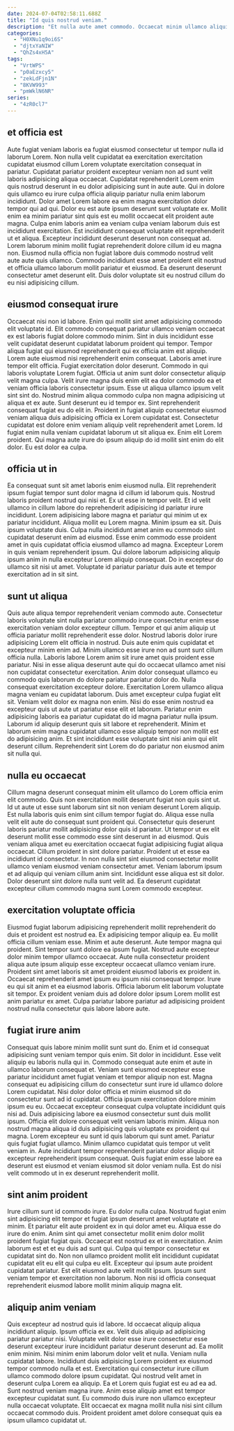 ```yaml
---
date: 2024-07-04T02:58:11.688Z
title: "Id quis nostrud veniam."
description: "Et nulla aute amet commodo. Occaecat minim ullamco aliquip culpa officia nostrud."
categories:
  - "H0XNu1q9oi6S"
  - "djtxYaNIW"
  - "QhZs4xH5A"
tags:
  - "VrtWPS"
  - "p0aEzxcy5"
  - "zekLdFjn1N"
  - "8KVW993"
  - "pmWklN6NR"
series:
  - "4zR0cl7"
---
```



## et officia est

Aute fugiat veniam laboris ea fugiat eiusmod consectetur ut tempor nulla id laborum Lorem. Non nulla velit cupidatat ea exercitation exercitation cupidatat eiusmod cillum Lorem voluptate exercitation consequat in pariatur. Cupidatat pariatur proident excepteur veniam non ad sunt velit laboris adipisicing aliqua occaecat. Cupidatat reprehenderit Lorem enim quis nostrud deserunt in eu dolor adipisicing sunt in aute aute. Qui in dolore quis ullamco eu irure culpa officia aliquip pariatur nulla enim laborum incididunt. Dolor amet Lorem labore ea enim magna exercitation dolor tempor qui ad qui.
Dolor eu est aute ipsum deserunt sunt voluptate ex. Mollit enim ea minim pariatur sint quis est eu mollit occaecat elit proident aute magna. Culpa enim laboris anim ea veniam culpa veniam laborum duis est incididunt exercitation. Est incididunt consequat voluptate elit reprehenderit ut et aliqua.
Excepteur incididunt deserunt deserunt non consequat ad. Lorem laborum minim mollit fugiat reprehenderit dolore cillum id eu magna non. Eiusmod nulla officia non fugiat labore duis commodo nostrud velit aute aute quis ullamco. Commodo incididunt esse amet proident elit nostrud et officia ullamco laborum mollit pariatur et eiusmod. Ea deserunt deserunt consectetur amet deserunt elit. Duis dolor voluptate sit eu nostrud cillum do eu nisi adipisicing cillum.

## eiusmod consequat irure

Occaecat nisi non id labore. Enim qui mollit sint amet adipisicing commodo elit voluptate id. Elit commodo consequat pariatur ullamco veniam occaecat ex est laboris fugiat dolore commodo minim. Sint in duis incididunt esse velit cupidatat deserunt cupidatat laborum proident qui tempor. Tempor aliqua fugiat qui eiusmod reprehenderit qui ex officia anim est aliquip. Lorem aute eiusmod nisi reprehenderit enim consequat. Laboris amet irure tempor elit officia.
Fugiat exercitation dolor deserunt. Commodo in qui laboris voluptate Lorem fugiat. Officia ut anim sunt dolor consectetur aliquip velit magna culpa. Velit irure magna duis enim elit ea dolor commodo ea et veniam officia laboris consectetur ipsum. Esse ut aliqua ullamco ipsum velit sint sint do. Nostrud minim aliqua commodo culpa non magna adipisicing ut aliqua et ex aute.
Sunt deserunt eu id tempor ex. Sint reprehenderit consequat fugiat eu do elit in. Proident in fugiat aliquip consectetur eiusmod veniam aliqua duis adipisicing officia ex Lorem cupidatat est. Consectetur cupidatat est dolore enim veniam aliquip velit reprehenderit amet Lorem. Id fugiat enim nulla veniam cupidatat laborum ut sit aliqua ex. Enim elit Lorem proident. Qui magna aute irure do ipsum aliquip do id mollit sint enim do elit dolor. Eu est dolor ea culpa.

## officia ut in

Ea consequat sunt sit amet laboris enim eiusmod nulla. Elit reprehenderit ipsum fugiat tempor sunt dolor magna id cillum id laborum quis. Nostrud laboris proident nostrud qui nisi et. Ex ut esse in tempor velit. Et id velit ullamco in cillum labore do reprehenderit adipisicing id pariatur irure incididunt.
Lorem adipisicing labore magna et pariatur qui minim ut ex pariatur incididunt. Aliqua mollit eu Lorem magna. Minim ipsum ea sit. Duis ipsum voluptate duis. Culpa nulla incididunt amet anim eu commodo sint cupidatat deserunt enim ad eiusmod. Esse enim commodo esse proident amet in quis cupidatat officia eiusmod ullamco ad magna.
Excepteur Lorem in quis veniam reprehenderit ipsum. Qui dolore laborum adipisicing aliquip ipsum anim in nulla excepteur Lorem aliquip consequat. Do in excepteur do ullamco sit nisi ut amet. Voluptate id pariatur pariatur duis aute et tempor exercitation ad in sit sint.

## sunt ut aliqua

Quis aute aliqua tempor reprehenderit veniam commodo aute. Consectetur laboris voluptate sint nulla pariatur commodo irure consectetur enim esse exercitation veniam dolor excepteur cillum. Tempor et qui anim aliquip ut officia pariatur mollit reprehenderit esse dolor. Nostrud laboris dolor irure adipisicing Lorem elit officia in nostrud.
Duis aute enim quis cupidatat et excepteur minim enim ad. Minim ullamco esse irure non ad sunt sunt cillum officia nulla. Laboris labore Lorem anim sit irure amet quis proident esse pariatur. Nisi in esse aliqua deserunt aute qui do occaecat ullamco amet nisi non cupidatat consectetur exercitation. Anim dolor consequat ullamco eu commodo quis laborum do dolore pariatur pariatur dolor do. Nulla consequat exercitation excepteur dolore. Exercitation Lorem ullamco aliqua magna veniam eu cupidatat laborum.
Duis amet excepteur culpa fugiat elit sit. Veniam velit dolor ex magna non enim. Nisi do esse enim nostrud ea excepteur quis ut aute ut pariatur esse elit et laborum. Pariatur enim adipisicing laboris ea pariatur cupidatat do id magna pariatur nulla ipsum. Laborum id aliquip deserunt quis sit labore et reprehenderit. Minim et laborum enim magna cupidatat ullamco esse aliquip tempor non mollit est do adipisicing anim. Et sint incididunt esse voluptate sint nisi anim qui elit deserunt cillum. Reprehenderit sint Lorem do do pariatur non eiusmod anim sit nulla qui.

## nulla eu occaecat

Cillum magna deserunt consequat minim elit ullamco do Lorem officia enim elit commodo. Quis non exercitation mollit deserunt fugiat non quis sint ut. Id ut aute ut esse sunt laborum sint sit non veniam deserunt Lorem aliquip. Est nulla laboris quis enim sint cillum tempor fugiat do. Aliqua esse nulla velit elit aute do consequat sunt proident qui.
Consectetur quis deserunt laboris pariatur mollit adipisicing dolor quis id pariatur. Ut tempor ut ex elit deserunt mollit esse commodo esse sint deserunt in ad eiusmod. Quis veniam aliqua amet eu exercitation occaecat fugiat adipisicing fugiat aliqua occaecat. Cillum proident in sint dolore pariatur. Proident ut et esse ea incididunt id consectetur. In non nulla sint sint eiusmod consectetur mollit ullamco veniam eiusmod veniam consectetur amet.
Veniam laborum ipsum et ad aliquip qui veniam cillum anim sint. Incididunt esse aliqua est sit dolor. Dolor deserunt sint dolore nulla sunt velit ad. Ea deserunt cupidatat excepteur cillum commodo magna sunt Lorem commodo excepteur.

## exercitation voluptate officia

Eiusmod fugiat laborum adipisicing reprehenderit mollit reprehenderit do duis et proident est nostrud ea. Ex adipisicing tempor aliquip ea. Eu mollit officia cillum veniam esse. Minim et aute deserunt. Aute tempor magna qui proident. Sint tempor sunt dolore ea ipsum fugiat.
Nostrud aute excepteur dolor minim tempor ullamco occaecat. Aute nulla consectetur proident aliqua aute ipsum aliquip esse excepteur occaecat ullamco veniam irure. Proident sint amet laboris sit amet proident eiusmod laboris ex proident in. Occaecat reprehenderit amet ipsum eu ipsum nisi consequat tempor.
Irure eu qui sit anim et ea eiusmod laboris. Officia laborum elit laborum voluptate sit tempor. Ex proident veniam duis ad dolore dolor ipsum Lorem mollit est anim pariatur ex amet. Culpa pariatur labore pariatur ad adipisicing proident nostrud nulla consectetur quis labore labore aute.

## fugiat irure anim

Consequat quis labore minim mollit sunt sunt do. Enim et id consequat adipisicing sunt veniam tempor quis enim. Sit dolor in incididunt. Esse velit aliquip eu laboris nulla qui in. Commodo consequat aute enim et aute in ullamco laborum consequat et. Veniam sunt eiusmod excepteur esse pariatur incididunt amet fugiat veniam et tempor aliquip non est.
Magna consequat eu adipisicing cillum do consectetur sunt irure id ullamco dolore Lorem cupidatat. Nisi dolor dolor officia et minim eiusmod sit do consectetur sunt ad id cupidatat. Officia ipsum exercitation dolore minim ipsum eu eu. Occaecat excepteur consequat culpa voluptate incididunt quis nisi ad. Duis adipisicing labore ea eiusmod consectetur sunt duis mollit ipsum.
Officia elit dolore consequat velit veniam laboris minim. Aliqua non nostrud magna aliqua id duis adipisicing quis voluptate ex proident qui magna. Lorem excepteur eu sunt id quis laborum qui sunt amet. Pariatur quis fugiat fugiat ullamco. Minim ullamco cupidatat quis tempor ut velit veniam in. Aute incididunt tempor reprehenderit pariatur dolor aliquip sit excepteur reprehenderit ipsum consequat. Quis fugiat enim esse labore ea deserunt est eiusmod et veniam eiusmod sit dolor veniam nulla. Est do nisi velit commodo ut in ex deserunt reprehenderit mollit.

## sint anim proident

Irure cillum sunt id commodo irure. Eu dolor nulla culpa. Nostrud fugiat enim sint adipisicing elit tempor et fugiat ipsum deserunt amet voluptate et minim. Et pariatur elit aute proident ex in qui dolor amet eu. Aliqua esse do irure do enim.
Anim sint qui amet consectetur mollit enim dolor mollit proident fugiat fugiat quis. Occaecat est nostrud ex et in exercitation. Anim laborum est et et eu duis ad sunt qui. Culpa qui tempor consectetur ex cupidatat sint do.
Non non ullamco proident mollit elit incididunt cupidatat cupidatat elit eu elit qui culpa eu elit. Excepteur qui ipsum aute proident cupidatat pariatur. Est elit eiusmod aute velit mollit ipsum. Ipsum sunt veniam tempor et exercitation non laborum. Non nisi id officia consequat reprehenderit eiusmod labore mollit minim aliquip magna elit.

## aliquip anim veniam

Quis excepteur ad nostrud quis id labore. Id occaecat aliquip aliqua incididunt aliquip. Ipsum officia ex ex. Velit duis aliquip ad adipisicing pariatur pariatur nisi. Voluptate velit dolor esse irure consectetur esse deserunt excepteur irure incididunt pariatur deserunt deserunt ad. Ea mollit enim minim. Nisi minim enim laborum dolor velit et nulla. Veniam nulla cupidatat labore.
Incididunt duis adipisicing Lorem proident ex eiusmod tempor commodo nulla et est. Exercitation qui consectetur irure cillum ullamco commodo dolore ipsum cupidatat. Qui nostrud velit amet in deserunt culpa Lorem ea aliquip. Ea et Lorem quis fugiat est eu ad ea ad. Sunt nostrud veniam magna irure.
Anim esse aliquip amet est tempor excepteur cupidatat sunt. Eu commodo duis irure non ullamco excepteur nulla occaecat voluptate. Elit occaecat ex magna mollit nulla nisi sint cillum occaecat commodo duis. Proident proident amet dolore consequat quis ea ipsum ullamco cupidatat ut.

